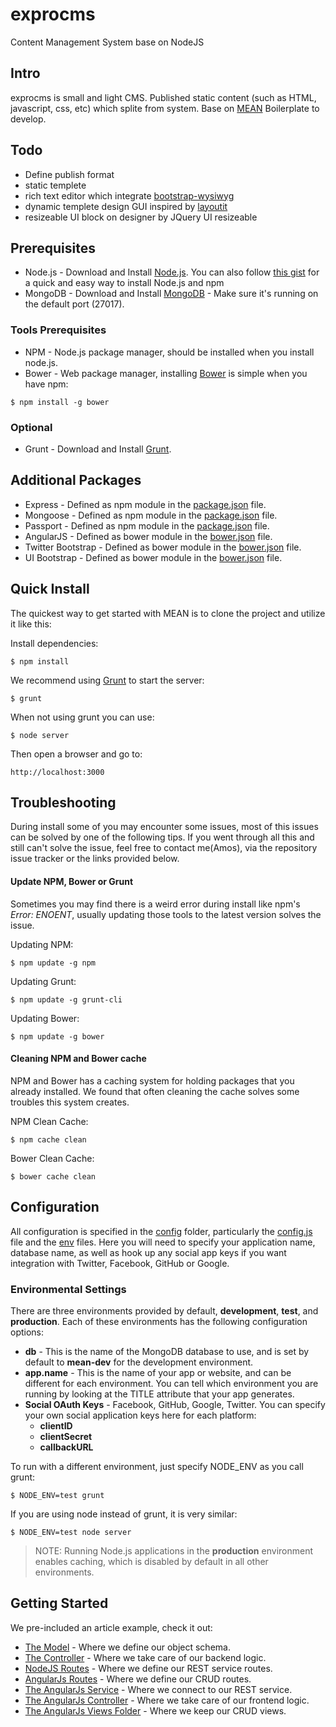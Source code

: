 exprocms
========

Content Management System base on NodeJS

## Intro
exprocms is small and light CMS. Published static content (such as HTML, javascript, css, etc) which splite from system. Base on [MEAN](https://github.com/linnovate/mean) Boilerplate to develop.

## Todo
- Define publish format
- static templete
- rich text editor which integrate [bootstrap-wysiwyg](https://github.com/mindmup/bootstrap-wysiwyg/)
- dynamic templete design GUI inspired by [layoutit](http://www.layoutit.com/cn)
- resizeable UI block on designer by JQuery UI resizeable
	
## Prerequisites
* Node.js - Download and Install [Node.js](http://www.nodejs.org/download/). You can also follow [this gist](https://gist.github.com/isaacs/579814) for a quick and easy way to install Node.js and npm
* MongoDB - Download and Install [MongoDB](http://www.mongodb.org/downloads) - Make sure it's running on the default port (27017).

### Tools Prerequisites
* NPM - Node.js package manager, should be installed when you install node.js.
* Bower - Web package manager, installing [Bower](http://bower.io/) is simple when you have npm:

```
$ npm install -g bower
```

### Optional
* Grunt - Download and Install [Grunt](http://gruntjs.com).

## Additional Packages
* Express - Defined as npm module in the [package.json](package.json) file.
* Mongoose - Defined as npm module in the [package.json](package.json) file.
* Passport - Defined as npm module in the [package.json](package.json) file.
* AngularJS - Defined as bower module in the [bower.json](bower.json) file.
* Twitter Bootstrap - Defined as bower module in the [bower.json](bower.json) file.
* UI Bootstrap - Defined as bower module in the [bower.json](bower.json) file.

## Quick Install
  The quickest way to get started with MEAN is to clone the project and utilize it like this:

  Install dependencies:

    $ npm install

  We recommend using [Grunt](https://github.com/gruntjs/grunt-cli) to start the server:

    $ grunt
    
  When not using grunt you can use:

    $ node server
    
  Then open a browser and go to:

    http://localhost:3000


## Troubleshooting
During install some of you may encounter some issues, most of this issues can be solved by one of the following tips.
If you went through all this and still can't solve the issue, feel free to contact me(Amos), via the repository issue tracker or the links provided below.

#### Update NPM, Bower or Grunt
Sometimes you may find there is a weird error during install like npm's *Error: ENOENT*, usually updating those tools to the latest version solves the issue.

Updating NPM:
```
$ npm update -g npm
```

Updating Grunt:
```
$ npm update -g grunt-cli
```

Updating Bower:
```
$ npm update -g bower
```

#### Cleaning NPM and Bower cache
NPM and Bower has a caching system for holding packages that you already installed.
We found that often cleaning the cache solves some troubles this system creates.

NPM Clean Cache:
```
$ npm cache clean
```

Bower Clean Cache:
```
$ bower cache clean
```

 
## Configuration
All configuration is specified in the [config](config/) folder, particularly the [config.js](config/config.js) file and the [env](config/env/) files. Here you will need to specify your application name, database name, as well as hook up any social app keys if you want integration with Twitter, Facebook, GitHub or Google.

### Environmental Settings

There are three environments provided by default, __development__, __test__, and __production__. Each of these environments has the following configuration options:
* __db__ - This is the name of the MongoDB database to use, and is set by default to __mean-dev__ for the development environment.
* __app.name__ - This is the name of your app or website, and can be different for each environment. You can tell which environment you are running by looking at the TITLE attribute that your app generates.
* __Social OAuth Keys__ - Facebook, GitHub, Google, Twitter. You can specify your own social application keys here for each platform:
	* __clientID__
	* __clientSecret__
	* __callbackURL__

To run with a different environment, just specify NODE_ENV as you call grunt:

	$ NODE_ENV=test grunt

If you are using node instead of grunt, it is very similar:

	$ NODE_ENV=test node server

> NOTE: Running Node.js applications in the __production__ environment enables caching, which is disabled by default in all other environments.

## Getting Started

We pre-included an article example, check it out:

  * [The Model](https://github.com/linnovate/mean/blob/master/app/models/article.js) - Where we define our object schema.
  * [The Controller](https://github.com/linnovate/mean/blob/master/app/controllers/articles.js) - Where we take care of our backend logic.
  * [NodeJS Routes](https://github.com/linnovate/mean/blob/master/config/routes.js) - Where we define our REST service routes.
  * [AngularJs Routes](https://github.com/linnovate/mean/blob/master/public/js/config.js) - Where we define our CRUD routes.
  * [The AngularJs Service](https://github.com/linnovate/mean/blob/master/public/js/services/articles.js) - Where we connect to our REST service.
  * [The AngularJs Controller](https://github.com/linnovate/mean/blob/master/public/js/controllers/articles.js) - Where we take care of  our frontend logic.
  * [The AngularJs Views Folder](https://github.com/linnovate/mean/blob/master/public/views/articles) - Where we keep our CRUD views.

